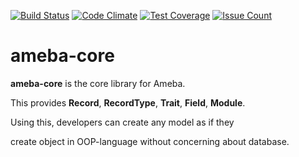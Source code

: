 [![Build Status](https://travis-ci.org/koiketakayuki/ameba-core.svg?branch=master)](https://travis-ci.org/koiketakayuki/ameba-core)
[![Code Climate](https://codeclimate.com/github/koiketakayuki/ameba-core/badges/gpa.svg)](https://codeclimate.com/github/koiketakayuki/ameba-core)
[![Test Coverage](https://codeclimate.com/github/koiketakayuki/ameba-core/badges/coverage.svg)](https://codeclimate.com/github/koiketakayuki/ameba-core/coverage)
[![Issue Count](https://codeclimate.com/github/koiketakayuki/ameba-core/badges/issue_count.svg)](https://codeclimate.com/github/koiketakayuki/ameba-core)


# ameba-core

**ameba-core** is the core library for Ameba.

This provides **Record**, **RecordType**, **Trait**, **Field**, **Module**.

Using this, developers can create any model as if they

create object in OOP-language without concerning about database.
